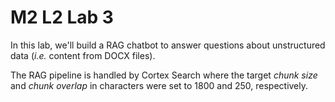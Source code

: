 # M2 L2 Lab 3

In this lab, we'll build a RAG chatbot to answer questions about unstructured data (*i.e.* content from DOCX files). 

The RAG pipeline is handled by Cortex Search where the target *chunk size* and *chunk overlap* in characters were set to 1800 and 250, respectively.
